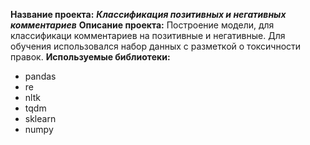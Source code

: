 **Название проекта:**
***Классификация позитивных и негативных комментариев***
**Описание проекта:**
Построение модели, для классификаци комментариев на позитивные и негативные.
Для обучения использовался набор данных с разметкой о токсичности правок.
**Используемые библиотеки:**
- pandas
- re
- nltk
- tqdm
- sklearn
- numpy